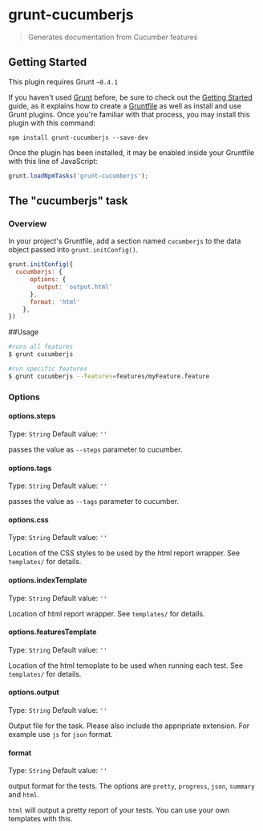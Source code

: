 # grunt-cucumberjs

> Generates documentation from Cucumber features

## Getting Started
This plugin requires Grunt `~0.4.1`

If you haven't used [Grunt](http://gruntjs.com/) before, be sure to check out the [Getting Started](http://gruntjs.com/getting-started) guide, as it explains how to create a [Gruntfile](http://gruntjs.com/sample-gruntfile) as well as install and use Grunt plugins. Once you're familiar with that process, you may install this plugin with this command:

```shell
npm install grunt-cucumberjs --save-dev
```

Once the plugin has been installed, it may be enabled inside your Gruntfile with this line of JavaScript:

```js
grunt.loadNpmTasks('grunt-cucumberjs');
```

## The "cucumberjs" task

### Overview
In your project's Gruntfile, add a section named `cucumberjs` to the data object passed into `grunt.initConfig()`.

```js
grunt.initConfig({
  cucumberjs: {
      options: {
        output: 'output.html'
      },
      format: 'html'
    },
})
```

##Usage
```bash
#runs all features
$ grunt cucumberjs 

#run specific features
$ grunt cucumberjs --features=features/myFeature.feature 
```

### Options

#### options.steps
Type: `String`
Default value: `''`

passes the value as ```--steps``` parameter to cucumber.

#### options.tags
Type: `String`
Default value: `''`

passes the value as ```--tags``` parameter to cucumber.

#### options.css
Type: `String`
Default value: `''`

Location of the CSS styles to be used by the html report wrapper. See ```templates/``` for details.

#### options.indexTemplate
Type: `String`
Default value: `''`

Location of html report wrapper. See ```templates/``` for details.

#### options.featuresTemplate
Type: `String`
Default value: `''`

Location of the html temoplate to be used when running each test. See ```templates/``` for details.

#### options.output
Type: `String`
Default value: `''`

Output file for the task. Please also include the appripriate extension. For example use ```js``` for ```json``` format.

#### format
Type: `String`
Default value: `''`

output format for the tests. The options are ```pretty```, ```progress```, ```json```, ```summary``` and ```html```.

```html``` will output a pretty report of your tests. You can use your own templates with this.
